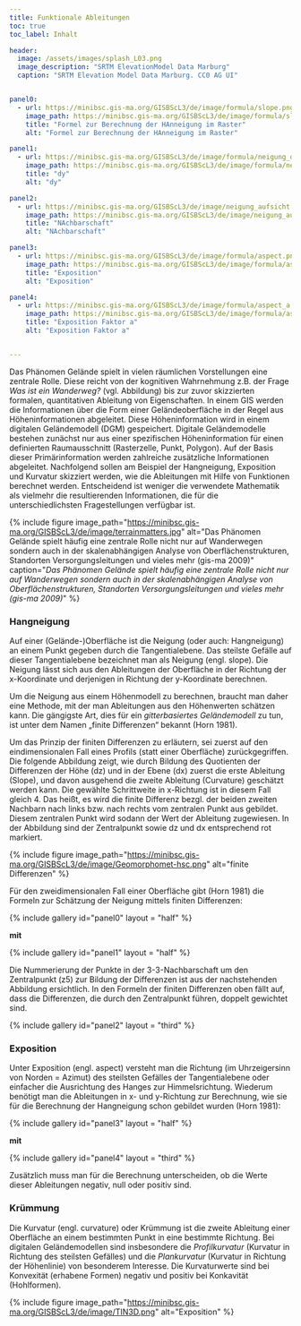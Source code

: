 ```yaml
---
title: Funktionale Ableitungen 
toc: true
toc_label: Inhalt

header:
  image: /assets/images/splash_L03.png
  image_description: "SRTM ElevationModel Data Marburg"
  caption: "SRTM Elevation Model Data Marburg. CC0 AG UI"


panel0:  
  - url: https://minibsc.gis-ma.org/GISBScL3/de/image/formula/slope.png
    image_path: https://minibsc.gis-ma.org/GISBScL3/de/image/formula/slope.png
    title: "Formel zur Berechnung der HAnneigung im Raster"
    alt: "Formel zur Berechnung der HAnneigung im Raster"

panel1:  
  - url: https://minibsc.gis-ma.org/GISBScL3/de/image/formula/neigung_dy.png
    image_path: https://minibsc.gis-ma.org/GISBScL3/de/image/formula/neigung_dy.png
    title: "dy"
    alt: "dy"

panel2:  
  - url: https://minibsc.gis-ma.org/GISBScL3/de/image/neigung_aufsicht.png
    image_path: https://minibsc.gis-ma.org/GISBScL3/de/image/neigung_aufsicht.png
    title: "NAchbarschaft"
    alt: "NAchbarschaft"

panel3:  
  - url: https://minibsc.gis-ma.org/GISBScL3/de/image/formula/aspect.png
    image_path: https://minibsc.gis-ma.org/GISBScL3/de/image/formula/aspect.png
    title: "Exposition"
    alt: "Exposition"

panel4:  
  - url: https://minibsc.gis-ma.org/GISBScL3/de/image/formula/aspect_a.png
    image_path: https://minibsc.gis-ma.org/GISBScL3/de/image/formula/aspect_a.png
    title: "Exposition Faktor a"
    alt: "Exposition Faktor a"


---
```



Das Phänomen Gelände spielt in vielen räumlichen Vorstellungen eine zentrale Rolle. Diese reicht von der kognitiven Wahrnehmung z.B. der Frage *Was ist ein Wanderweg?* (vgl. Abbildung) bis zur zuvor skizzierten formalen, quantitativen Ableitung von Eigenschaften.
In einem GIS werden die Informationen über die Form einer Geländeoberfläche in der Regel aus Höheninformationen abgeleitet. Diese Höheninformation wird in einem digitalen Geländemodell (DGM) gespeichert. Digitale Geländemodelle bestehen zunächst nur aus einer spezifischen Höheninformation für einen definierten Raumausschnitt (Rasterzelle, Punkt, Polygon). Auf der Basis dieser Primärinformation werden zahlreiche zusätzliche Informationen abgeleitet. Nachfolgend sollen am Beispiel der Hangneigung, Exposition und Kurvatur skizziert werden, wie die Ableitungen mit Hilfe von Funktionen berechnet werden. Entscheidend ist weniger die verwendete Mathematik als vielmehr die resultierenden Informationen, die für die unterschiedlichsten Fragestellungen verfügbar ist.

{% include figure image_path="https://minibsc.gis-ma.org/GISBScL3/de/image/terrainmatters.jpg" alt="Das Phänomen Gelände spielt häufig eine zentrale Rolle nicht nur auf Wanderwegen sondern auch in der skalenabhängigen Analyse von Oberflächenstrukturen, Standorten Versorgungsleitungen und vieles mehr (gis-ma 2009)" caption="*Das Phänomen Gelände spielt häufig eine zentrale Rolle nicht nur auf Wanderwegen sondern auch in der skalenabhängigen Analyse von Oberflächenstrukturen, Standorten Versorgungsleitungen und vieles mehr (gis-ma 2009)*" %}


### Hangneigung

Auf einer (Gelände-)Oberfläche ist die Neigung (oder auch: Hangneigung) an einem Punkt gegeben durch die Tangentialebene. Das steilste Gefälle auf dieser Tangentialebene bezeichnet man als Neigung (engl. slope). Die Neigung lässt sich aus den Ableitungen der Oberfläche in der Richtung der x-Koordinate und derjenigen in Richtung der y-Koordinate berechnen.

Um die Neigung aus einem Höhenmodell zu berechnen, braucht man daher eine Methode, mit der man Ableitungen aus den Höhenwerten schätzen kann. Die gängigste Art, dies für ein *gitterbasiertes Geländemodell* zu tun, ist unter dem Namen „finite Differenzen“ bekannt (Horn 1981).

Um das Prinzip der finiten Differenzen zu erläutern, sei zuerst auf den eindimensionalen Fall eines Profils (statt einer Oberfläche) zurückgegriffen. Die folgende Abbildung zeigt, wie durch Bildung des Quotienten der Differenzen der Höhe (dz) und in der Ebene (dx) zuerst die erste Ableitung (Slope), und davon ausgehend die zweite Ableitung (Curvature) geschätzt werden kann. Die gewählte Schrittweite in x-Richtung ist in diesem Fall gleich 4. Das heißt, es wird die finite Differenz bezgl. der beiden zweiten Nachbarn nach links bzw. nach rechts vom zentralen Punkt aus gebildet. Diesem zentralen Punkt wird sodann der Wert der Ableitung zugewiesen. In der Abbildung sind der Zentralpunkt sowie dz und dx entsprechend rot markiert.

{% include figure image_path="https://minibsc.gis-ma.org/GISBScL3/de/image/Geomorphomet-hsc.png" alt="finite Differenzen"  %}

Für den zweidimensionalen Fall einer Oberfläche gibt (Horn 1981) die Formeln zur Schätzung der Neigung mittels finiten Differenzen:

{% include gallery id="panel0"   layout = "half"  %}

**mit**

{% include gallery id="panel1"   layout = "half"  %}



Die Nummerierung der Punkte in der 3-3-Nachbarschaft um den Zentralpunkt (z5) zur Bildung der Differenzen ist aus der nachstehenden Abbildung ersichtlich. In den Formeln der finiten Differenzen oben fällt auf, dass die Differenzen, die durch den Zentralpunkt führen, doppelt gewichtet sind.


{% include gallery id="panel2"   layout = "third"  %}


### Exposition

Unter Exposition (engl. aspect) versteht man die Richtung (im Uhrzeigersinn von Norden = Azimut) des steilsten Gefälles der Tangentialebene oder einfacher die Ausrichtung des Hanges zur Himmelsrichtung. Wiederum benötigt man die Ableitungen in x- und y-Richtung zur Berechnung, wie sie für die Berechnung der Hangneigung schon gebildet wurden (Horn 1981):

{% include gallery id="panel3"   layout = "half"  %}


**mit**


{% include gallery id="panel4"   layout = "third"  %}

Zusätzlich muss man für die Berechnung unterscheiden, ob die Werte dieser Ableitungen negativ, null oder positiv sind.

### Krümmung

Die Kurvatur (engl. curvature) oder Krümmung  ist die zweite Ableitung einer Oberfläche an einem bestimmten Punkt in eine bestimmte Richtung.
Bei digitalen Geländemodellen sind insbesondere die *Profilkurvatur* (Kurvatur in Richtung des steilsten Gefälles) und die *Plankurvatur* (Kurvatur in Richtung der Höhenlinie) von besonderem Interesse. Die Kurvaturwerte sind bei Konvexität (erhabene Formen) negativ und positiv bei Konkavität (Hohlformen).

{% include figure image_path="https://minibsc.gis-ma.org/GISBScL3/de/image/TIN3D.png" alt="Exposition" %}



